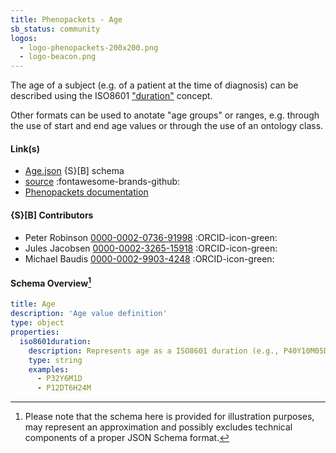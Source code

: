 ```yaml
---
title: Phenopackets - Age
sb_status: community
logos:
  - logo-phenopackets-200x200.png
  - logo-beacon.png
---
```


The age of a subject (e.g. of a patient at the time of diagnosis) can be described using the
ISO8601 ["duration"](/standards-recommendations/#durations) concept.

<!--more-->

Other formats can be used to anotate "age groups" or ranges, e.g. through the use
of start and end age values or through the use of an ontology class.

#### Link(s)

* [Age.json](/schema_files/json/Phenopackets/Age.json) {S}[B] schema
* [source](https://github.com/phenopackets/phenopacket-schema) :fontawesome-brands-github:
* [Phenopackets documentation](https://phenopacket-schema.readthedocs.io)

#### {S}[B] Contributors

* Peter Robinson [0000-0002-0736-91998](https://orcid.org/0000-0002-0736-91998) :ORCID-icon-green:
* Jules Jacobsen [0000-0002-3265-15918](https://orcid.org/0000-0002-3265-15918) :ORCID-icon-green:
* Michael Baudis [0000-0002-9903-4248](https://orcid.org/0000-0002-9903-4248) :ORCID-icon-green:

#### Schema Overview[^1]

<!--schema_block_start-->
```yaml
title: Age
description: 'Age value definition'
type: object
properties:
  iso8601duration:
    description: Represents age as a ISO8601 duration (e.g., P40Y10M05D).
    type: string
    examples:
      - P32Y6M1D
      - P12DT6H24M
```
<!--schema_block_end-->

[^1]: Please note that the schema here is provided for illustration purposes,
may represent an approximation and possibly excludes technical components of a
proper JSON Schema format.
